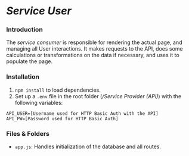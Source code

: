# _Service User_

### Introduction
The _service consumer_ is responsible for rendering the actual page, and managing all User interactions. It makes requests to the API, does some calculations or transformations on the data if necessary, and uses it to populate the page. 

### Installation
1. `npm install` to load dependencies. 
2. Set up a `.env` file in the root folder (_/Service Provider (API)_) with the following variables:
```
API_USER=[Username used for HTTP Basic Auth with the API]
API_PW=[Password used for HTTP Basic Auth]
```
### Files & Folders
* `app.js`: Handles initialization of the database and all routes.

